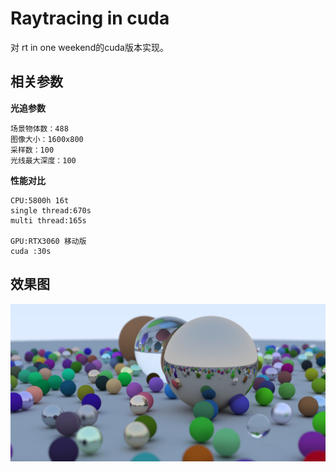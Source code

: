# Raytracing in cuda

对 rt in one weekend的cuda版本实现。

## 相关参数
**光追参数**
```
场景物体数：488
图像大小：1600x800
采样数：100
光线最大深度：100
```

**性能对比**
```
CPU:5800h 16t
single thread:670s
multi thread:165s

GPU:RTX3060 移动版
cuda :30s
```

## 效果图
![效果图](figure/image.png)